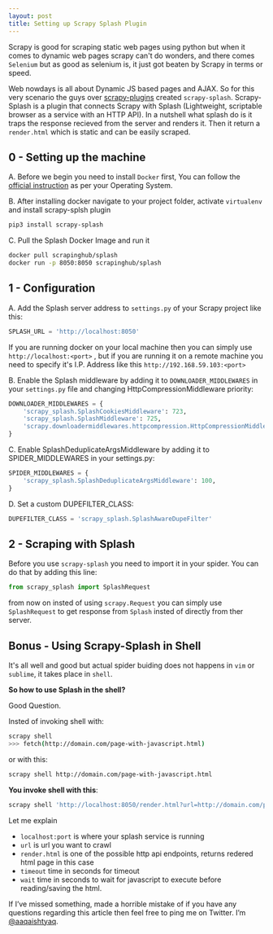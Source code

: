 ```yaml
---
layout: post
title: Setting up Scrapy Splash Plugin
---
```


Scrapy is good for scraping static web pages using python but when it comes to dynamic web pages scrapy can't do wonders, and there comes ```Selenium``` but as good as selenium is, it just got beaten by Scrapy in terms or speed.

Web nowdays is all about Dynamic JS based pages and AJAX. So for this very scenario the guys over [scrapy-plugins][0] created ```scrapy-splash```. 
Scrapy-Splash is a plugin that connects Scrapy with Splash (Lightweight, scriptable browser as a service with an HTTP API).
In a nutshell what splash do is it traps the response recieved from the server and renders it. Then it return a ```render.html``` which is static and can be easily scraped.

## 0 - Setting up the machine

A. Before we begin you need to install ```Docker``` first, You can follow the [official instruction][1] as per your Operating System.

B. After installing docker navigate to your project folder, activate ```virtualenv``` and install scrapy-splsh plugin

```bash
pip3 install scrapy-splash
```

C. Pull the Splash Docker Image and run it

```bash
docker pull scrapinghub/splash
docker run -p 8050:8050 scrapinghub/splash
```

## 1 - Configuration

A. Add the Splash server address to ```settings.py``` of your Scrapy project like this:

```python
SPLASH_URL = 'http://localhost:8050'
```
If you are running docker on your local machine then you can simply use ```http://localhost:<port>``` , but if you are running it on a remote machine you need to specify it's I.P. Address like this ```http://192.168.59.103:<port>```


B. Enable the Splash middleware by adding it to ```DOWNLOADER_MIDDLEWARES``` in your ```settings.py``` file and changing HttpCompressionMiddleware priority:

```python
DOWNLOADER_MIDDLEWARES = {
    'scrapy_splash.SplashCookiesMiddleware': 723,
    'scrapy_splash.SplashMiddleware': 725,
    'scrapy.downloadermiddlewares.httpcompression.HttpCompressionMiddleware': 810,
}
```


C. Enable SplashDeduplicateArgsMiddleware by adding it to SPIDER_MIDDLEWARES in your settings.py:

```python
SPIDER_MIDDLEWARES = {
    'scrapy_splash.SplashDeduplicateArgsMiddleware': 100,
}
```


D. Set a custom DUPEFILTER_CLASS:

```python
DUPEFILTER_CLASS = 'scrapy_splash.SplashAwareDupeFilter'
```

## 2 - Scraping with Splash

Before you use ```scrapy-splash``` you need to import it in your spider.
You can do that by adding this line:

```python
from scrapy_splash import SplashRequest
```

from now on insted of using ```scrapy.Request``` you can simply use ```SplashRequest``` to get response from ```Splash``` insted of directly from ther server.

## Bonus - Using Scrapy-Splash in Shell

It's all well and good but actual spider buiding does not happens in ```vim``` or ```sublime```, it takes place in ```shell```.

**So how to use Splash in the shell?**

Good Question.

Insted of invoking shell with:

```bash
scrapy shell
>>> fetch(http://domain.com/page-with-javascript.html)
```
or with this:

```bash
scrapy shell http://domain.com/page-with-javascript.html
```

**You invoke shell with this**:

```bash
scrapy shell 'http://localhost:8050/render.html?url=http://domain.com/page-with-javascript.html&timeout=10&wait=0.5'
```

Let me explain

* ```localhost:port``` is where your splash service is running
* ```url``` is url you want to crawl
* ```render.html``` is one of the possible http api endpoints, returns redered html page in this case
* ```timeout``` time in seconds for timeout
* ```wait``` time in seconds to wait for javascript to execute before reading/saving the html.


If I’ve missed something, made a horrible mistake of if you have any questions regarding this article then feel free to ping me on Twitter. I’m
[@aaqaishtyaq](https://twitter.com/aaqaishtyaq).

[0]: https://github.com/scrapy-plugins
[1]: https://docs.docker.com/install/
